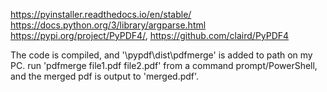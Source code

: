 https://pyinstaller.readthedocs.io/en/stable/
https://docs.python.org/3/library/argparse.html
https://pypi.org/project/PyPDF4/, https://github.com/claird/PyPDF4

The code is compiled, and '\pypdf\dist\pdfmerge' is added to path on my PC. 
run 'pdfmerge file1.pdf file2.pdf' from a command prompt/PowerShell, and the merged pdf is output to 'merged.pdf'.